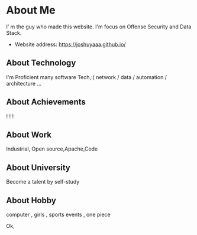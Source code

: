 # About Me

I’ m the guy who made this website. I'm focus on Offense Security and Data Stack.

- Website address: https://joshuyaaa.github.io/

## About Technology

I'm Proficient  many software Tech,:( network / data / automation / architecture ...

## About Achievements

! ! !

## About Work

Industrial, Open source,Apache,Code

## About University

 Become a talent by self-study

## About Hobby

computer , girls , sports events , one piece


Ok,

